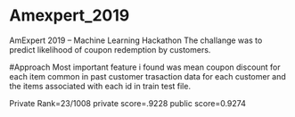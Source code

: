 # Amexpert_2019
AmExpert 2019 – Machine Learning Hackathon
The challange was to predict likelihood of coupon redemption by customers.

#Approach
Most important feature i found was mean coupon discount for each item common in past customer trasaction data for each customer and the items associated with each id in train test file.

Private Rank=23/1008
private score=.9228
public score=0.9274
